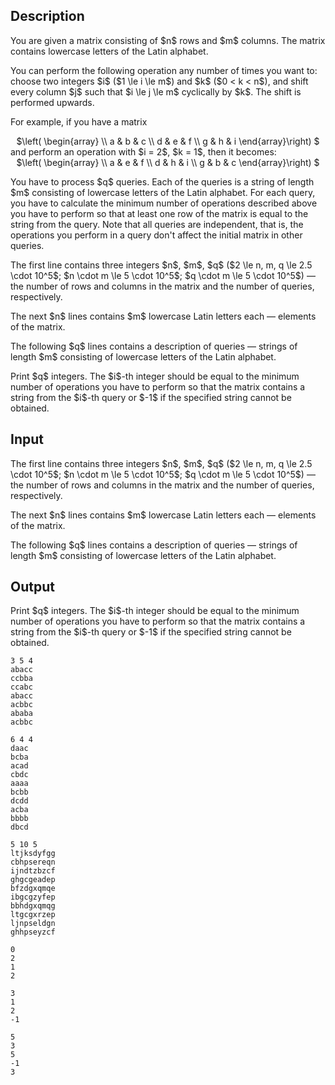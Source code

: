 ## Description

<div><p>You are given a matrix consisting of $n$ rows and $m$ columns. The matrix contains lowercase letters of the Latin alphabet.</p><p>You can perform the following operation any number of times you want to: choose two integers $i$ ($1 \le i \le m$) and $k$ ($0 &lt; k &lt; n$), and shift every column $j$ such that $i \le j \le m$ cyclically by $k$. The shift is performed upwards.</p><p>For example, if you have a matrix </p><center> $\left( \begin{array} \\ a &amp; b &amp; c \\ d &amp; e &amp; f \\ g &amp; h &amp; i \end{array}\right) $ </center> and perform an operation with $i = 2$, $k = 1$, then it becomes: <center> $\left( \begin{array} \\ a &amp; e &amp; f \\ d &amp; h &amp; i \\ g &amp; b &amp; c \end{array}\right) $ </center><p>You have to process $q$ queries. Each of the queries is a string of length $m$ consisting of lowercase letters of the Latin alphabet. For each query, you have to calculate the minimum number of operations described above you have to perform so that at least one row of the matrix is equal to the string from the query. Note that all queries are independent, that is, the operations you perform in a query don't affect the initial matrix in other queries.</p></div><div class="input-specification"><p>The first line contains three integers $n$, $m$, $q$ ($2 \le n, m, q \le 2.5 \cdot 10^5$; $n \cdot m \le 5 \cdot 10^5$; $q \cdot m \le 5 \cdot 10^5$) — the number of rows and columns in the matrix and the number of queries, respectively.</p><p>The next $n$ lines contains $m$ lowercase Latin letters each — elements of the matrix.</p><p>The following $q$ lines contains a description of queries — strings of length $m$ consisting of lowercase letters of the Latin alphabet.</p></div><div class="output-specification"><p>Print $q$ integers. The $i$-th integer should be equal to the minimum number of operations you have to perform so that the matrix contains a string from the $i$-th query or $-1$ if the specified string cannot be obtained.</p></div>

## Input

<p>The first line contains three integers $n$, $m$, $q$ ($2 \le n, m, q \le 2.5 \cdot 10^5$; $n \cdot m \le 5 \cdot 10^5$; $q \cdot m \le 5 \cdot 10^5$) — the number of rows and columns in the matrix and the number of queries, respectively.</p><p>The next $n$ lines contains $m$ lowercase Latin letters each — elements of the matrix.</p><p>The following $q$ lines contains a description of queries — strings of length $m$ consisting of lowercase letters of the Latin alphabet.</p>

## Output

<p>Print $q$ integers. The $i$-th integer should be equal to the minimum number of operations you have to perform so that the matrix contains a string from the $i$-th query or $-1$ if the specified string cannot be obtained.</p>





```input1
3 5 4
abacc
ccbba
ccabc
abacc
acbbc
ababa
acbbc
```




```input2
6 4 4
daac
bcba
acad
cbdc
aaaa
bcbb
dcdd
acba
bbbb
dbcd
```




```input3
5 10 5
ltjksdyfgg
cbhpsereqn
ijndtzbzcf
ghgcgeadep
bfzdgxqmqe
ibgcgzyfep
bbhdgxqmqg
ltgcgxrzep
ljnpseldgn
ghhpseyzcf
```




```output1
0
2
1
2
```




```output2
3
1
2
-1
```




```output3
5
3
5
-1
3
```



